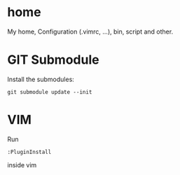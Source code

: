home
====

My home, Configuration (.vimrc, ...), bin, script and other.


GIT Submodule
=============

Install the submodules:

    git submodule update --init


VIM
===

Run 

    :PluginInstall 

inside vim
